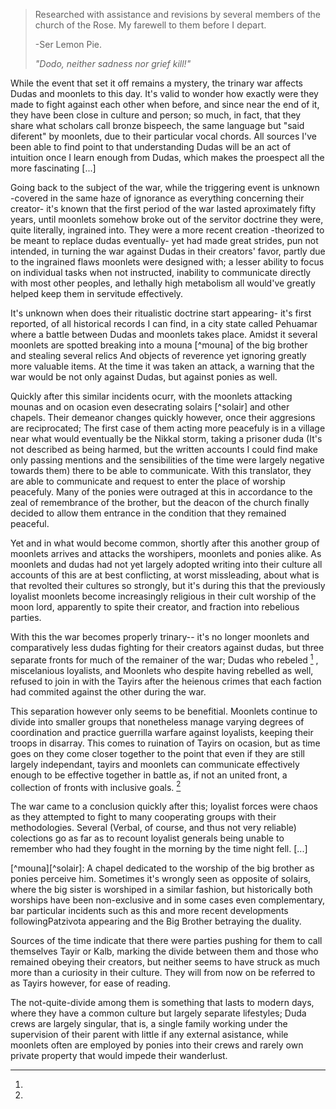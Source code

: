 > Researched with assistance and revisions by several members of the church of the Rose. My farewell to them before I depart.
>
> -Ser Lemon Pie.
>
> *"Dodo, neither sadness nor grief kill!"*


 While the event that set it off remains a mystery, the trinary war affects Dudas and moonlets to this day. It's valid to wonder how exactly were they made to fight against each other when before, and since near the end of it, they have been close in culture and person; so much, in fact, that they share what scholars call bronze bispeech, the same language but "said diferent" by moonlets, due to their particular vocal chords. All sources I've been able to find point to that understanding Dudas will be an act of intuition once I learn enough from Dudas, which makes the proespect all the more fascinating [...]

 Going back to the subject of the war, while the triggering event is unknown -covered in the same haze of ignorance as everything concerning their creator- it's known that the first period of the war lasted aproximately fifty years, until moonlets somehow broke out of the servitor doctrine they were, quite literally, ingrained into. They were a more recent creation -theorized to be meant to replace dudas eventually- yet had made great strides, pun not intended, in turning the war against Dudas in their creators' favor, partly due to the ingrained flaws moonlets were designed with; a lesser ability to focus on individual tasks when not instructed, inability to communicate directly with most other peoples, and lethally high metabolism all would've greatly helped keep them in servitude effectively.

 It's unknown when does their ritualistic doctrine start appearing- it's first reported, of all historical records I can find, in a city state called Pehuamar where a battle between Dudas and moonlets takes place. Amidst it several moonlets are spotted breaking into a mouna [^mouna] of the big brother and stealing several relics And objects of reverence yet ignoring greatly more valuable items. At the time it was taken an attack, a warning that the war would be not only against Dudas, but against ponies as well.

 Quickly after this similar incidents ocurr, with the moonlets attacking mounas and on ocasion even desecrating solairs [^solair] and other chapels. Their demeanor changes quickly however, once their aggresions are reciprocated; The first case of them acting more peacefuly is in a village near what would eventually be the Nikkal storm, taking a prisoner duda (It's not described as being harmed, but the written accounts I could find make only passing mentions and the sensibilities of the time were largely negative towards them) there to be able to communicate. With this translator, they are able to communicate and request to enter the place of worship peacefuly. Many of the ponies were outraged at this in accordance to the zeal of remembrance of the brother, but the deacon of the church finally decided to allow them entrance in the condition that they remained peaceful.

 Yet and in what would become common, shortly after this another group of moonlets arrives and attacks the worshipers, moonlets and ponies alike. As moonlets and dudas had not yet largely adopted writing into their culture all accounts of this are at best conflicting, at worst missleading, about what is that revolted their cultures so strongly, but it's during this that the previously loyalist moonlets become increasingly religious in their cult worship of the moon lord, apparently to spite their creator, and fraction into rebelious parties.

 With this the war becomes properly trinary-- it's no longer moonlets and comparatively less dudas fighting for their creators against dudas, but three separate fronts for much of the remainer of the war; Dudas who rebeled [^kalb] , miscelanious loyalists, and Moonlets who despite having rebelled as well, refused to join in with the Tayirs after the heienous crimes that each faction had commited against the other during the war.

 This separation however only seems to be benefitial. Moonlets continue to divide into smaller groups that nonetheless manage varying degrees of coordination and practice guerrilla warfare against loyalists, keeping their troops in disarray. This comes to ruination of Tayirs on ocasion, but as time goes on they come closer together to the point that even if they are still largely independant, tayirs and moonlets can communicate effectively enough to be effective together in battle as, if not an united front, a collection of fronts with inclusive goals. [^divide]

 The war came to a conclusion quickly after this; loyalist forces were chaos as they attempted to fight to many cooperating groups with their methodologies. Several (Verbal, of course, and thus not very reliable) colections go as far as to recount loyalist generals being unable to remember who had they fought in the morning by the time night fell. [...]


[^mouna][^solair]:
A chapel dedicated to the worship of the big brother as ponies perceive him. Sometimes it's wrongly seen as opposite of solairs, where the big sister is worshiped in a similar fashion, but historically both worships have been non-exclusive and in some cases even complementary, bar particular incidents such as this and more recent developments followingPatzivota appearing and the Big Brother betraying the duality.

[^kalb]:
Sources of the time indicate that there were parties pushing for them to call themselves Tayir or Kalb, marking the divide between them and those who remained obeying their creators, but neither seems to have struck as much more than a curiosity in their culture. They will from now on be referred to as Tayirs however, for ease of reading.

[^divide]:
The not-quite-divide among them is something that lasts to modern days, where they have a common culture but largely separate lifestyles; Duda crews are largely singular, that is, a single family working under the supervision of their parent with little if any external asistance, while moonlets often are employed by ponies into their crews and rarely own private property that would impede their wanderlust.
